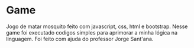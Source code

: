 # Game
Jogo de matar mosquito feito com javascript, css, html e bootstrap. Nesse game foi executado codigos simples para aprimorar a minha lógica na linguagem. Foi feito com ajuda do professor Jorge Sant'ana.
